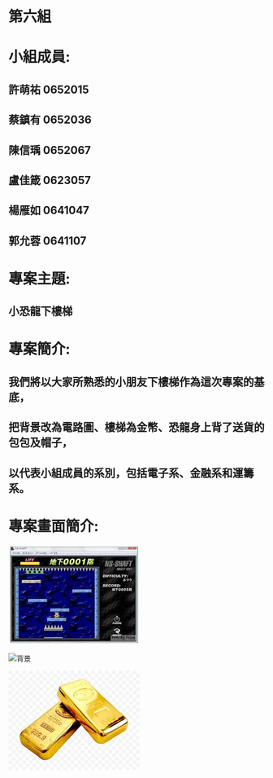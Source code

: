 # 第六組

# 小組成員:

## 許萌祐 0652015
## 蔡鎮有 0652036
## 陳信瑀 0652067
## 盧佳箴 0623057
## 楊雁如 0641047
## 郭允蓉 0641107

# 專案主題:

## 小恐龍下樓梯

# 專案簡介:

## 我們將以大家所熟悉的小朋友下樓梯作為這次專案的基底，
## 把背景改為電路圖、樓梯為金幣、恐龍身上背了送貨的包包及帽子，
## 以代表小組成員的系別，包括電子系、金融系和運籌系。

# 專案畫面簡介:

![小朋友下樓梯](下載.jpg )

![背景](35M-order-for-Electronic-Warfare-Systems-from-Harris-Corporation.jpg)

![樓梯](images.jpg )
